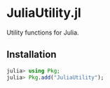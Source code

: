 # JuliaUtility.jl

Utility functions for Julia.





## Installation
```julia
julia> using Pkg;
julia> Pkg.add("JuliaUtility");
```
